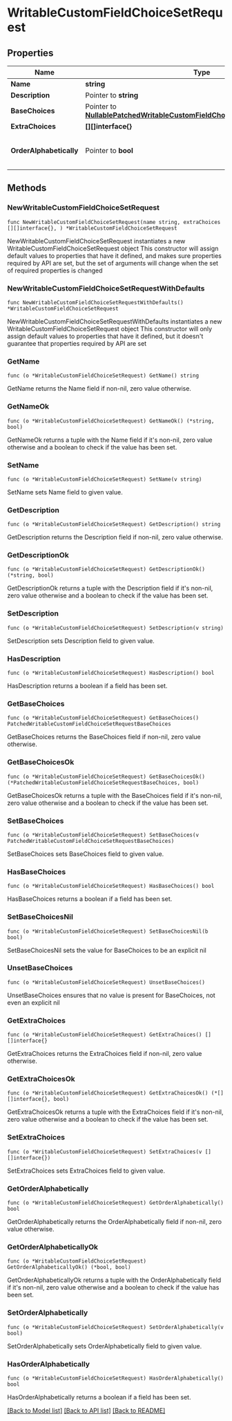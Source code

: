# WritableCustomFieldChoiceSetRequest

## Properties

Name | Type | Description | Notes
------------ | ------------- | ------------- | -------------
**Name** | **string** |  | 
**Description** | Pointer to **string** |  | [optional] 
**BaseChoices** | Pointer to [**NullablePatchedWritableCustomFieldChoiceSetRequestBaseChoices**](PatchedWritableCustomFieldChoiceSetRequestBaseChoices.md) |  | [optional] 
**ExtraChoices** | **[][]interface{}** |  | 
**OrderAlphabetically** | Pointer to **bool** | Choices are automatically ordered alphabetically | [optional] 

## Methods

### NewWritableCustomFieldChoiceSetRequest

`func NewWritableCustomFieldChoiceSetRequest(name string, extraChoices [][]interface{}, ) *WritableCustomFieldChoiceSetRequest`

NewWritableCustomFieldChoiceSetRequest instantiates a new WritableCustomFieldChoiceSetRequest object
This constructor will assign default values to properties that have it defined,
and makes sure properties required by API are set, but the set of arguments
will change when the set of required properties is changed

### NewWritableCustomFieldChoiceSetRequestWithDefaults

`func NewWritableCustomFieldChoiceSetRequestWithDefaults() *WritableCustomFieldChoiceSetRequest`

NewWritableCustomFieldChoiceSetRequestWithDefaults instantiates a new WritableCustomFieldChoiceSetRequest object
This constructor will only assign default values to properties that have it defined,
but it doesn't guarantee that properties required by API are set

### GetName

`func (o *WritableCustomFieldChoiceSetRequest) GetName() string`

GetName returns the Name field if non-nil, zero value otherwise.

### GetNameOk

`func (o *WritableCustomFieldChoiceSetRequest) GetNameOk() (*string, bool)`

GetNameOk returns a tuple with the Name field if it's non-nil, zero value otherwise
and a boolean to check if the value has been set.

### SetName

`func (o *WritableCustomFieldChoiceSetRequest) SetName(v string)`

SetName sets Name field to given value.


### GetDescription

`func (o *WritableCustomFieldChoiceSetRequest) GetDescription() string`

GetDescription returns the Description field if non-nil, zero value otherwise.

### GetDescriptionOk

`func (o *WritableCustomFieldChoiceSetRequest) GetDescriptionOk() (*string, bool)`

GetDescriptionOk returns a tuple with the Description field if it's non-nil, zero value otherwise
and a boolean to check if the value has been set.

### SetDescription

`func (o *WritableCustomFieldChoiceSetRequest) SetDescription(v string)`

SetDescription sets Description field to given value.

### HasDescription

`func (o *WritableCustomFieldChoiceSetRequest) HasDescription() bool`

HasDescription returns a boolean if a field has been set.

### GetBaseChoices

`func (o *WritableCustomFieldChoiceSetRequest) GetBaseChoices() PatchedWritableCustomFieldChoiceSetRequestBaseChoices`

GetBaseChoices returns the BaseChoices field if non-nil, zero value otherwise.

### GetBaseChoicesOk

`func (o *WritableCustomFieldChoiceSetRequest) GetBaseChoicesOk() (*PatchedWritableCustomFieldChoiceSetRequestBaseChoices, bool)`

GetBaseChoicesOk returns a tuple with the BaseChoices field if it's non-nil, zero value otherwise
and a boolean to check if the value has been set.

### SetBaseChoices

`func (o *WritableCustomFieldChoiceSetRequest) SetBaseChoices(v PatchedWritableCustomFieldChoiceSetRequestBaseChoices)`

SetBaseChoices sets BaseChoices field to given value.

### HasBaseChoices

`func (o *WritableCustomFieldChoiceSetRequest) HasBaseChoices() bool`

HasBaseChoices returns a boolean if a field has been set.

### SetBaseChoicesNil

`func (o *WritableCustomFieldChoiceSetRequest) SetBaseChoicesNil(b bool)`

 SetBaseChoicesNil sets the value for BaseChoices to be an explicit nil

### UnsetBaseChoices
`func (o *WritableCustomFieldChoiceSetRequest) UnsetBaseChoices()`

UnsetBaseChoices ensures that no value is present for BaseChoices, not even an explicit nil
### GetExtraChoices

`func (o *WritableCustomFieldChoiceSetRequest) GetExtraChoices() [][]interface{}`

GetExtraChoices returns the ExtraChoices field if non-nil, zero value otherwise.

### GetExtraChoicesOk

`func (o *WritableCustomFieldChoiceSetRequest) GetExtraChoicesOk() (*[][]interface{}, bool)`

GetExtraChoicesOk returns a tuple with the ExtraChoices field if it's non-nil, zero value otherwise
and a boolean to check if the value has been set.

### SetExtraChoices

`func (o *WritableCustomFieldChoiceSetRequest) SetExtraChoices(v [][]interface{})`

SetExtraChoices sets ExtraChoices field to given value.


### GetOrderAlphabetically

`func (o *WritableCustomFieldChoiceSetRequest) GetOrderAlphabetically() bool`

GetOrderAlphabetically returns the OrderAlphabetically field if non-nil, zero value otherwise.

### GetOrderAlphabeticallyOk

`func (o *WritableCustomFieldChoiceSetRequest) GetOrderAlphabeticallyOk() (*bool, bool)`

GetOrderAlphabeticallyOk returns a tuple with the OrderAlphabetically field if it's non-nil, zero value otherwise
and a boolean to check if the value has been set.

### SetOrderAlphabetically

`func (o *WritableCustomFieldChoiceSetRequest) SetOrderAlphabetically(v bool)`

SetOrderAlphabetically sets OrderAlphabetically field to given value.

### HasOrderAlphabetically

`func (o *WritableCustomFieldChoiceSetRequest) HasOrderAlphabetically() bool`

HasOrderAlphabetically returns a boolean if a field has been set.


[[Back to Model list]](../README.md#documentation-for-models) [[Back to API list]](../README.md#documentation-for-api-endpoints) [[Back to README]](../README.md)


